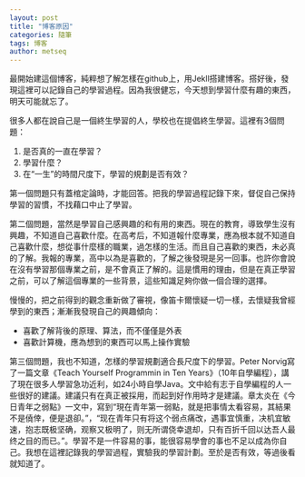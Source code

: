 ```yaml
---
layout: post
title: "博客原因"
categories: 隨筆
tags: 博客
author: metseq
---
```


最開始建這個博客，純粹想了解怎樣在github上，用Jekll搭建博客。搭好後，發現這裡可以記錄自己的學習過程。因為我很健忘，今天想到學習什麼有趣的東西，明天可能就忘了。

很多人都在說自己是一個終生學習的人，學校也在提倡終生學習。這裡有3個問題：
1. 是否真的一直在學習？
2. 學習什麼？
3. 在“一生”的時間尺度下，學習的規劃是否有效？

第一個問題只有蓋棺定論時，才能回答。把我的學習過程記錄下來，督促自己保持學習的習慣，不找藉口中止了學習。

第二個問題，當然是學習自己感興趣的和有用的東西。現在的教育，導致學生沒有興趣，不知道自己喜歡什麼。在高考后，不知道報什麼專業，應為根本就不知道自己喜歡什麼，想從事什麼樣的職業，過怎樣的生活。而且自己喜歡的東西，未必真的了解。我報的專業，高中以為是喜歡的，了解之後發現是另一回事。也許你會說在沒有學習那個專業之前，是不會真正了解的。這是慣用的理由，但是在真正學習之前，可以了解這個專業的一些背景，這些知識足夠你做一個合理的選擇。

慢慢的，把之前得到的觀念重新做了審視，像笛卡爾懷疑一切一樣，去懷疑我曾經學到的東西；漸漸我發現自己的興趣傾向：
- 喜歡了解背後的原理、算法，而不僅僅是外表
- 喜歡計算機，應為想到的東西可以馬上操作實驗

第三個問題，我也不知道，怎樣的學習規劃適合長尺度下的學習。Peter Norvig寫了一篇文章《Teach Yourself Programmin in Ten Years》（10年自學編程），講了現在很多人學習急功近利，如24小時自學Java。文中給有志于自學編程的人一些很好的建議。建議只有在真正被採用，而起到好作用時才是建議。章太炎在《今日青年之弱點》一文中，寫到“現在青年第一弱點，就是把事情太看容易，其結果不是僥倖，便是退卻。”，“现在青年只有将这个弱点痛改，遇事宜慎重，决机宜敏速，抱志既极坚确，观察又极明了，则无所谓侥幸退却，只有百折千回以达吾人最终之目的而已。”。學習不是一件容易的事，能很容易學會的事也不足以成為你自己。我想在這裡記錄我的學習過程，實驗我的學習計劃。至於是否有效，等過後看就知道了。
